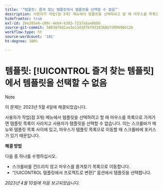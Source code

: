 ```yaml
---
title: '“템플릿: 즐겨 찾는 템플릿에서 템플릿을 선택할 수 없음”'
description: 사용자가 작업(점 3개) 메뉴에서 템플릿을 선택하려고 할 때 마우스를 목록으로 가져가면 템플릿 목록이 사라지고 사용자가 템플릿을 선택할 수 없습니다. 이는 스크롤바가 메뉴와 템플릿 목록 사이에 있고, 마우스가 템플릿 목록으로 이동할 때 스크롤바에 포커스가 있기 때문입니다.
hidefromtoc: true
exl-id: 2be285e6-c09c-4eb4-b383-7237a5ae6bbb
source-git-commit: 58038f681aa3a13d307bf9318368b7d99696b12b
workflow-type: ht
source-wordcount: '181'
ht-degree: 100%

---
```


# 템플릿: [!UICONTROL 즐겨 찾는 템플릿]에서 템플릿을 선택할 수 없음

>[!NOTE]
>
>이 문제는 2023년 5월 4일에 해결되었습니다.

사용자가 작업(점 3개) 메뉴에서 템플릿을 선택하려고 할 때 마우스를 목록으로 가져가면 템플릿 목록이 사라지고 사용자가 템플릿을 선택할 수 없습니다. 이는 스크롤바가 메뉴와 템플릿 목록 사이에 있고, 마우스가 템플릿 목록으로 이동할 때 스크롤바에 포커스가 있기 때문입니다.

**해결 방법**

다음 중 하나를 수행하십시오.

* 스크롤바를 건드리지 않고 마우스를 즐겨찾기 목록으로 이동합니다.
* “[!UICONTROL 템플릿에서 프로젝트로 변환]” 옵션에서 템플릿을 선택합니다.

_2023년 4월 10일에 처음 보고되었습니다._
